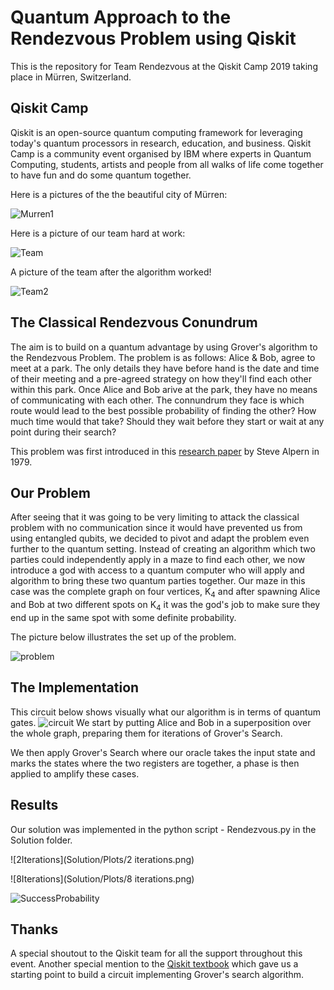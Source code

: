 # Quantum Approach to the Rendezvous Problem using Qiskit
This is the repository for Team Rendezvous at the Qiskit Camp 2019 taking place in Mürren, Switzerland. 

## Qiskit Camp 
Qiskit is an open-source quantum computing framework for leveraging today's quantum processors in research, education, and business. Qiskit Camp is a community event organised by IBM where experts in Quantum Computing, students, artists and people from all walks of life come together to have fun and do some quantum together.

Here is a pictures of the the beautiful city of Mürren:

![Murren1](Miscallaneous/Murren1.jpg)

Here is a picture of our team hard at work: 

![Team](Miscallaneous/Team.jpg)

A picture of the team after the algorithm worked! 

![Team2](Miscallaneous/Team2.jpg)

## The Classical Rendezvous Conundrum 
The aim is to build on a quantum advantage by using Grover's algorithm to the Rendezvous Problem. The problem is as follows: Alice & Bob, agree to meet at a park. The only details they have before hand is the date and time of their meeting and a pre-agreed strategy on how they'll find each other within this park. Once Alice and Bob arive at the park, they have no means of communicating with each other. The connundrum they face is which route would lead to the best possible probability of finding the other? How much time would that take? Should they wait before they start or wait at any point during their search?

This problem was first introduced in this [research paper](https://epubs.siam.org/doi/10.1137/S0363012993249195) by Steve Alpern in 1979.

## Our Problem
After seeing that it was going to be very limiting to attack the classical problem with no communication since it would have prevented us from using entangled qubits, we decided to pivot and adapt the problem even further to the quantum setting. Instead of creating an algorithm which two parties could independently apply in a maze to find each other, we now introduce a god with access to a quantum computer who will apply and algorithm to bring these two quantum parties together.
Our maze in this case was the complete graph on four vertices, K<sub>4</sub> and after spawning Alice and Bob at two different spots on K<sub>4</sub> it was the god's job to make sure they end up in the same spot with some definite probability.

The picture below illustrates the set up of the problem.

![problem](Miscallaneous/problem.png)

## The Implementation
This circuit below shows visually what our algorithm is in terms of quantum gates.
![circuit](Solution/maincircuit.png)
We start by putting Alice and Bob in a superposition over the whole graph, preparing them for iterations of Grover's Search.

We then apply Grover's Search where our oracle takes the input state and marks the states where the two registers are together, a phase is then applied to amplify these cases.

## Results

Our solution was implemented in the python script - Rendezvous.py in the Solution folder.

![2Iterations](Solution/Plots/2 iterations.png)

![8Iterations](Solution/Plots/8 iterations.png)

![SuccessProbability](Solution/SuccessProbability.png)


## Thanks

A special shoutout to the Qiskit team for all the support throughout this event. Another special mention to the [Qiskit textbook](https://community.qiskit.org/textbook/) which gave us a starting point to build a circuit implementing Grover's search algorithm.








